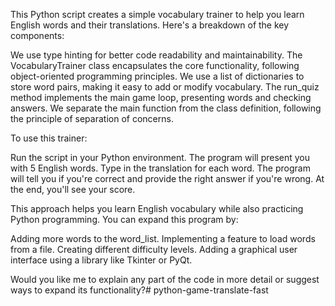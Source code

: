 This Python script creates a simple vocabulary trainer to help you learn English words and their translations. Here's a breakdown of the key components:

We use type hinting for better code readability and maintainability.
The VocabularyTrainer class encapsulates the core functionality, following object-oriented programming principles.
We use a list of dictionaries to store word pairs, making it easy to add or modify vocabulary.
The run_quiz method implements the main game loop, presenting words and checking answers.
We separate the main function from the class definition, following the principle of separation of concerns.

To use this trainer:

Run the script in your Python environment.
The program will present you with 5 English words.
Type in the translation for each word.
The program will tell you if you're correct and provide the right answer if you're wrong.
At the end, you'll see your score.

This approach helps you learn English vocabulary while also practicing Python programming. You can expand this program by:

Adding more words to the word_list.
Implementing a feature to load words from a file.
Creating different difficulty levels.
Adding a graphical user interface using a library like Tkinter or PyQt.

Would you like me to explain any part of the code in more detail or suggest ways to expand its functionality?#   p y t h o n - g a m e - t r a n s l a t e - f a s t  
 